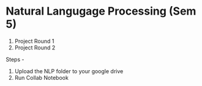 # Natural Langugage Processing (Sem 5)
 
1. Project Round 1
2. Project Round 2


Steps -
1) Upload the NLP folder to your google drive
2) Run Collab Notebook
